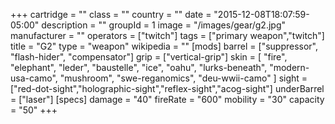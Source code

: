 +++
cartridge = ""
class = ""
country = ""
date = "2015-12-08T18:07:59-05:00"
description = ""
groupId = 1
image = "/images/gear/g2.jpg"
manufacturer = ""
operators = ["twitch"]
tags = ["primary weapon","twitch"]
title = "G2"
type = "weapon"
wikipedia = ""
[mods]
  barrel = ["suppressor", "flash-hider", "compensator"]
  grip = ["vertical-grip"]
  skin = [
    "fire",
    "elephant",
    "leder",
    "baustelle",
    "ice",
    "oahu",
    "lurks-beneath",
    "modern-usa-camo",
    "mushroom",
    "swe-reganomics",
    "deu-wwii-camo"
  ]
  sight = ["red-dot-sight","holographic-sight","reflex-sight","acog-sight"]
  underBarrel = ["laser"]
[specs]
  damage = "40"
  fireRate = "600"
  mobility = "30"
  capacity = "50"
+++
